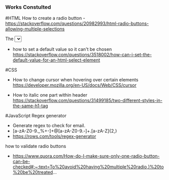 ### Works Constulted ###

#HTML
How to create a radio button - https://stackoverflow.com/questions/20982993/html-radio-buttons-allowing-multiple-selections


The <select> Element 
- how to set a default value so it can't be chosen
https://stackoverflow.com/questions/3518002/how-can-i-set-the-default-value-for-an-html-select-element


#CSS
- How to change cursor when hovering over certain elements
https://developer.mozilla.org/en-US/docs/Web/CSS/cursor

- How to italic one part within header
https://stackoverflow.com/questions/31499185/two-different-styles-in-the-same-h1-tag


#JavaScript
Regex generator
- Generate regex to check for email.
- [a-zA-Z0-9._%+-]+@[a-zA-Z0-9.-]+\.[a-zA-Z]{2,}
- https://rows.com/tools/regex-generator


how to validate radio buttons
- https://www.quora.com/How-do-I-make-sure-only-one-radio-button-can-be-checked#:~:text=To%20avoid%20having%20multiple%20radio,)%20to%20be%20treated...

